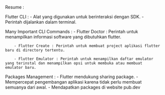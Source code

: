 Resume :

Flutter CLI :
         - Alat yang digunakan untuk berinteraksi dengan SDK.
         - Perintah dijalankan dalam terminal.

 Many Important CLI Commands :
        - Flutter Doctor : Perintah untuk menampilkan informasi software yang dibutuhkan flutter.

        - Flutter Create : Perintah untuk membuat project aplikasi flutter baru di directory tertentu.

        - Flutter Emulator : Perintah untuk menampilkan daftar emulator yang terinstal dan menampilkan opsi untuk membuka atau membuat emulator baru.
    

Packages Management : 
        - Flutter mendukung sharing package.
        - Mempercepat pengembangan aplikasi karena tidak perlu membuat semuanya dari awal.
        - Mendapatkan packages di website pub.dev